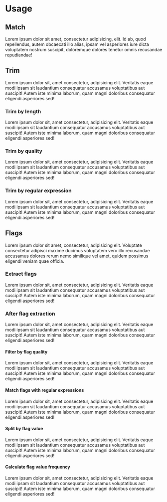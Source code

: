 # Usage

## Match

Lorem ipsum dolor sit amet, consectetur adipisicing, elit. Id ab, quod repellendus, autem obcaecati illo alias, ipsam vel asperiores iure dicta voluptatem nostrum suscipit, doloremque dolores tenetur omnis recusandae repudiandae!

## Trim

Lorem ipsum dolor sit, amet consectetur, adipisicing elit. Veritatis eaque modi ipsam sit laudantium consequatur accusamus voluptatibus aut suscipit! Autem iste minima laborum, quam magni doloribus consequatur eligendi asperiores sed!

### Trim by length

Lorem ipsum dolor sit, amet consectetur, adipisicing elit. Veritatis eaque modi ipsam sit laudantium consequatur accusamus voluptatibus aut suscipit! Autem iste minima laborum, quam magni doloribus consequatur eligendi asperiores sed!

### Trim by quality

Lorem ipsum dolor sit, amet consectetur, adipisicing elit. Veritatis eaque modi ipsam sit laudantium consequatur accusamus voluptatibus aut suscipit! Autem iste minima laborum, quam magni doloribus consequatur eligendi asperiores sed!

### Trim by regular expression

Lorem ipsum dolor sit, amet consectetur, adipisicing elit. Veritatis eaque modi ipsam sit laudantium consequatur accusamus voluptatibus aut suscipit! Autem iste minima laborum, quam magni doloribus consequatur eligendi asperiores sed!

## Flags

Lorem ipsum dolor sit amet, consectetur, adipisicing elit. Voluptate consectetur adipisci maxime ducimus voluptatem vero illo recusandae accusamus dolores rerum nemo similique vel amet, quidem possimus eligendi veniam quae officia.

### Extract flags

Lorem ipsum dolor sit, amet consectetur, adipisicing elit. Veritatis eaque modi ipsam sit laudantium consequatur accusamus voluptatibus aut suscipit! Autem iste minima laborum, quam magni doloribus consequatur eligendi asperiores sed!

### After flag extraction

Lorem ipsum dolor sit, amet consectetur, adipisicing elit. Veritatis eaque modi ipsam sit laudantium consequatur accusamus voluptatibus aut suscipit! Autem iste minima laborum, quam magni doloribus consequatur eligendi asperiores sed!

#### Filter by flag quality

Lorem ipsum dolor sit, amet consectetur, adipisicing elit. Veritatis eaque modi ipsam sit laudantium consequatur accusamus voluptatibus aut suscipit! Autem iste minima laborum, quam magni doloribus consequatur eligendi asperiores sed!

#### Match flags with regular expressions

Lorem ipsum dolor sit, amet consectetur, adipisicing elit. Veritatis eaque modi ipsam sit laudantium consequatur accusamus voluptatibus aut suscipit! Autem iste minima laborum, quam magni doloribus consequatur eligendi asperiores sed!

#### Split by flag value

Lorem ipsum dolor sit, amet consectetur, adipisicing elit. Veritatis eaque modi ipsam sit laudantium consequatur accusamus voluptatibus aut suscipit! Autem iste minima laborum, quam magni doloribus consequatur eligendi asperiores sed!

#### Calculate flag value frequency

Lorem ipsum dolor sit, amet consectetur, adipisicing elit. Veritatis eaque modi ipsam sit laudantium consequatur accusamus voluptatibus aut suscipit! Autem iste minima laborum, quam magni doloribus consequatur eligendi asperiores sed!